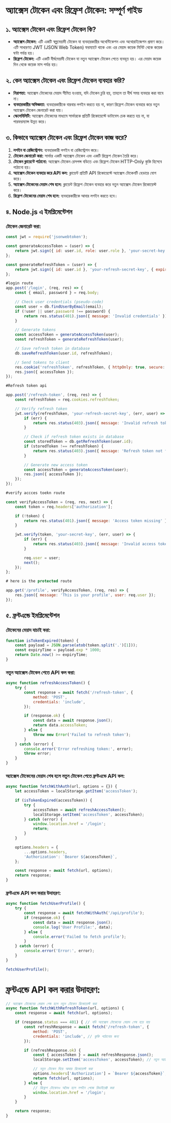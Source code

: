 # অ্যাক্সেস টোকেন এবং রিফ্রেশ টোকেন: সম্পূর্ণ গাইড

## ১. অ্যাক্সেস টোকেন এবং রিফ্রেশ টোকেন কি?

- **অ্যাক্সেস টোকেন:** এটি একটি স্বল্পমেয়াদী টোকেন যা ব্যবহারকারীর অথেন্টিকেশন এবং অথোরাইজেশন প্রমাণ করে। এটি সাধারণত JWT (JSON Web Token) ফরম্যাটে থাকে এবং এর মেয়াদ কয়েক মিনিট থেকে কয়েক ঘন্টা পর্যন্ত হয়।
- **রিফ্রেশ টোকেন:** এটি একটি দীর্ঘমেয়াদী টোকেন যা নতুন অ্যাক্সেস টোকেন পেতে ব্যবহৃত হয়। এর মেয়াদ কয়েক দিন থেকে কয়েক মাস পর্যন্ত হয়।

## ২. কেন অ্যাক্সেস টোকেন এবং রিফ্রেশ টোকেন ব্যবহার করি?

- **নিরাপত্তা:** অ্যাক্সেস টোকেনের মেয়াদ সীমিত হওয়ায়, যদি টোকেন চুরি হয়, তাহলে তা দীর্ঘ সময় ব্যবহার করা যাবে না।
- **ব্যবহারকারীর অভিজ্ঞতা:** ব্যবহারকারীকে বারবার লগইন করতে হয় না, কারণ রিফ্রেশ টোকেন ব্যবহার করে নতুন অ্যাক্সেস টোকেন জেনারেট করা যায়।
- **স্কেলেবিলিটি:** অ্যাক্সেস টোকেনের মাধ্যমে সার্ভারকে প্রতিটি রিকোয়েস্টে ডাটাবেস চেক করতে হয় না, যা পারফরম্যান্স উন্নত করে।

## ৩. কিভাবে অ্যাক্সেস টোকেন এবং রিফ্রেশ টোকেন কাজ করে?

1. **লগইন বা রেজিস্ট্রেশন:** ব্যবহারকারী লগইন বা রেজিস্ট্রেশন করে।
2. **টোকেন জেনারেট করা:** সার্ভার একটি অ্যাক্সেস টোকেন এবং একটি রিফ্রেশ টোকেন তৈরি করে।
3. **টোকেন ক্লায়েন্টে পাঠানো:** অ্যাক্সেস টোকেন রেসপন্স বডিতে এবং রিফ্রেশ টোকেন HTTP-Only কুকি হিসেবে পাঠানো হয়।
4. **অ্যাক্সেস টোকেন ব্যবহার করে API কল:** ক্লায়েন্ট প্রতিটি API রিকোয়েস্টে অ্যাক্সেস টোকেনটি হেডারে যোগ করে।
5. **অ্যাক্সেস টোকেনের মেয়াদ শেষ হলে:** ক্লায়েন্ট রিফ্রেশ টোকেন ব্যবহার করে নতুন অ্যাক্সেস টোকেন রিকোয়েস্ট করে।
6. **রিফ্রেশ টোকেনের মেয়াদ শেষ হলে:** ব্যবহারকারীকে আবার লগইন করতে হবে।

## ৪. Node.js এ ইমপ্লিমেন্টেশন

### টোকেন জেনারেট করা:
```javascript
const jwt = require('jsonwebtoken');

const generateAccessToken = (user) => {
    return jwt.sign({ id: user.id, role: user.role }, 'your-secret-key', { expiresIn: '15m' });
};

const generateRefreshToken = (user) => {
    return jwt.sign({ id: user.id }, 'your-refresh-secret-key', { expiresIn: '7d' });
};

#login route
app.post('/login', (req, res) => {
    const { email, password } = req.body;

    // Check user credentials (pseudo-code)
    const user = db.findUserByEmail(email);
    if (!user || user.password !== password) {
        return res.status(401).json({ message: 'Invalid credentials' });
    }

    // Generate tokens
    const accessToken = generateAccessToken(user);
    const refreshToken = generateRefreshToken(user);

    // Save refresh token in database
    db.saveRefreshToken(user.id, refreshToken);

    // Send tokens to client
    res.cookie('refreshToken', refreshToken, { httpOnly: true, secure: true });
    res.json({ accessToken });
});

#Refresh token api

app.post('/refresh-token', (req, res) => {
    const refreshToken = req.cookies.refreshToken;

    // Verify refresh token
    jwt.verify(refreshToken, 'your-refresh-secret-key', (err, user) => {
        if (err) {
            return res.status(403).json({ message: 'Invalid refresh token' });
        }

        // Check if refresh token exists in database
        const storedToken = db.getRefreshToken(user.id);
        if (storedToken !== refreshToken) {
            return res.status(403).json({ message: 'Refresh token not found' });
        }

        // Generate new access token
        const accessToken = generateAccessToken(user);
        res.json({ accessToken });
    });
});

#verify accces toekn route

const verifyAccessToken = (req, res, next) => {
    const token = req.headers['authorization'];

    if (!token) {
        return res.status(401).json({ message: 'Access token missing' });
    }

    jwt.verify(token, 'your-secret-key', (err, user) => {
        if (err) {
            return res.status(403).json({ message: 'Invalid access token' });
        }

        req.user = user;
        next();
    });
};

# here is the protected route

app.get('/profile', verifyAccessToken, (req, res) => {
    res.json({ message: 'This is your profile', user: req.user });
});
```

## ৫. ফ্রন্টএন্ডে ইমপ্লিমেন্টেশন

### টোকেনের মেয়াদ যাচাই করা:
```javascript
function isTokenExpired(token) {
    const payload = JSON.parse(atob(token.split('.')[1]));
    const expiryTime = payload.exp * 1000;
    return Date.now() >= expiryTime;
}
```

### নতুন অ্যাক্সেস টোকেন পেতে API কল করা:
```javascript
async function refreshAccessToken() {
    try {
        const response = await fetch('/refresh-token', {
            method: 'POST',
            credentials: 'include',
        });

        if (response.ok) {
            const data = await response.json();
            return data.accessToken;
        } else {
            throw new Error('Failed to refresh token');
        }
    } catch (error) {
        console.error('Error refreshing token:', error);
        throw error;
    }
}
```

### অ্যাক্সেস টোকেনের মেয়াদ শেষ হলে নতুন টোকেন পেতে ফ্রন্টএন্ডে API কল:
```javascript
async function fetchWithAuth(url, options = {}) {
    let accessToken = localStorage.getItem('accessToken');

    if (isTokenExpired(accessToken)) {
        try {
            accessToken = await refreshAccessToken();
            localStorage.setItem('accessToken', accessToken);
        } catch (error) {
            window.location.href = '/login';
            return;
        }
    }

    options.headers = {
        ...options.headers,
        'Authorization': `Bearer ${accessToken}`,
    };

    const response = await fetch(url, options);
    return response;
}
```

### ফ্রন্টএন্ডে API কল করার উদাহরণ:
```javascript
async function fetchUserProfile() {
    try {
        const response = await fetchWithAuth('/api/profile');
        if (response.ok) {
            const data = await response.json();
            console.log('User Profile:', data);
        } else {
            console.error('Failed to fetch profile');
        }
    } catch (error) {
        console.error('Error:', error);
    }
}

fetchUserProfile();
```

# ফ্রন্টএন্ডে API কল করার উদাহরণ:

```javascript
// অ্যাক্সেস টোকেনের মেয়াদ শেষ হলে নতুন টোকেন রিকোয়েস্ট করা
async function fetchWithRefreshToken(url, options) {
    const response = await fetch(url, options);

    if (response.status === 401) { // যদি অ্যাক্সেস টোকেনের মেয়াদ শেষ হয়ে যায়
        const refreshResponse = await fetch('/refresh-token', {
            method: 'POST',
            credentials: 'include', // কুকি পাঠানোর জন্য
        });

        if (refreshResponse.ok) {
            const { accessToken } = await refreshResponse.json();
            localStorage.setItem('accessToken', accessToken); // নতুন অ্যাক্সেস টোকেন সংরক্ষণ

            // নতুন টোকেন দিয়ে আবার রিকোয়েস্ট করা
            options.headers['Authorization'] = `Bearer ${accessToken}`;
            return fetch(url, options);
        } else {
            // রিফ্রেশ টোকেনও অবৈধ হলে লগইন পেজে রিডাইরেক্ট করা
            window.location.href = '/login';
        }
    }

    return response;
}
```
